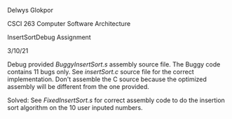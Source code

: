 Delwys Glokpor

CSCI 263 Computer Software Architecture

InsertSortDebug Assignment

3/10/21

Debug provided _BuggyInsertSort.s_ assembly source file. The Buggy code contains 11 bugs only. See _insertSort.c_ source file for the correct implementation. Don't assemble the C source because the optimized assembly will be different from the one provided.

Solved: See _FixedInsertSort.s_ for correct assembly code to do the insertion sort algorithm on the 10 user inputed numbers.
